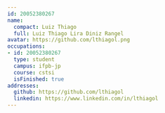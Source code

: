 ```yaml
---
id: 20052380267
name:
  compact: Luiz Thiago
  full: Luiz Thiago Lira Diniz Rangel
avatar: https://github.com/lthiagol.png
occupations:
- id: 20052380267
  type: student
  campus: ifpb-jp
  course: cstsi
  isFinished: true
addresses:
  github: https://github.com/lthiagol
  linkedin: https://www.linkedin.com/in/lthiagol
---
```

